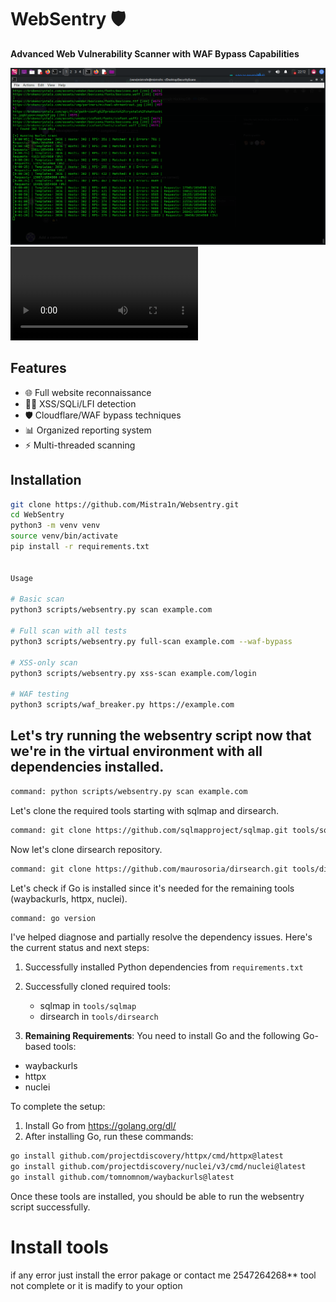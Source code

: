 # WebSentry 🛡️

**Advanced Web Vulnerability Scanner with WAF Bypass Capabilities**

![Alt text](https://raw.githubusercontent.com/Mistra1n/Websentry/refs/heads/main/templates/Screenshot_2025-06-06_22_12_56.png)
![Watch the video](https://github.com/Mistra1n/Websentry/blob/main/templates/new-2025-06-07_15.03.00.mkv)
## Features

- 🌐 Full website reconnaissance
- 🕵️‍♂️ XSS/SQLi/LFI detection
- 🛡️ Cloudflare/WAF bypass techniques
- 📊 Organized reporting system
- ⚡ Multi-threaded scanning

## Installation

```bash
git clone https://github.com/Mistra1n/Websentry.git
cd WebSentry
python3 -m venv venv
source venv/bin/activate
pip install -r requirements.txt


Usage

# Basic scan
python3 scripts/websentry.py scan example.com

# Full scan with all tests
python3 scripts/websentry.py full-scan example.com --waf-bypass

# XSS-only scan
python3 scripts/websentry.py xss-scan example.com/login

# WAF testing
python3 scripts/waf_breaker.py https://example.com
```

## Let's try running the websentry script now that we're in the virtual environment with all dependencies installed.

```bash          
command: python scripts/websentry.py scan example.com
```
          
Let's clone the required tools starting with sqlmap and dirsearch.
        
```bash
command: git clone https://github.com/sqlmapproject/sqlmap.git tools/sqlmap
```
          
Now let's clone dirsearch repository.
        
```bash          
command: git clone https://github.com/maurosoria/dirsearch.git tools/dirsearch
```
          
Let's check if Go is installed since it's needed for the remaining tools (waybackurls, httpx, nuclei).
        
```bash           
command: go version
```
          
I've helped diagnose and partially resolve the dependency issues. Here's the current status and next steps:

1. Successfully installed Python dependencies from `requirements.txt`
2. Successfully cloned required tools:
   - sqlmap in `tools/sqlmap`
   - dirsearch in `tools/dirsearch`

3. **Remaining Requirements**:
You need to install Go and the following Go-based tools:
- waybackurls
- httpx
- nuclei

To complete the setup:

1. Install Go from https://golang.org/dl/
2. After installing Go, run these commands:
```bash
go install github.com/projectdiscovery/httpx/cmd/httpx@latest
go install github.com/projectdiscovery/nuclei/v3/cmd/nuclei@latest
go install github.com/tomnomnom/waybackurls@latest
```

Once these tools are installed, you should be able to run the websentry script successfully.
        

# Install tools
if any error just install the error pakage or contact me 2547264268**
tool not complete or it is madify to your option
